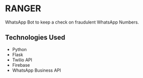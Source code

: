 # RANGER
WhatsApp Bot to keep a check on fraudulent WhatsApp Numbers.

## Technologies Used
- Python
- Flask
- Twilio API
- Firebase
- WhatsApp Business API


